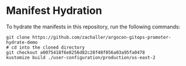 # Manifest Hydration

To hydrate the manifests in this repository, run the following commands:

```shell
git clone https://github.com/zachaller/argocon-gitops-promoter-hydrate-demo
# cd into the cloned directory
git checkout a0075418f6e8256d82c28f48f056a03a95fa0478
kustomize build ./user-configuration/production/us-east-2
```
